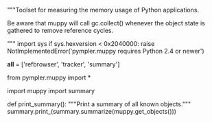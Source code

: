 """Toolset for measuring the memory usage of Python applications.

Be aware that muppy will call gc.collect() whenever the object state is
gathered to remove reference cycles.

"""
import sys
if sys.hexversion < 0x2040000:
    raise NotImplementedError('pympler.muppy requires Python 2.4 or newer')

__all__ = ['refbrowser',
           'tracker',
           'summary']

from pympler.muppy import *

import muppy
import summary

def print_summary():
    """Print a summary of all known objects."""
    summary.print_(summary.summarize(muppy.get_objects()))

